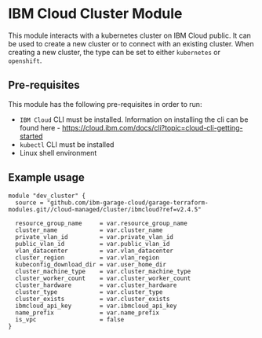 # IBM Cloud Cluster Module

This module interacts with a kubernetes cluster on IBM Cloud public. It can be used to create a new
cluster or to connect with an existing cluster. When creating a new cluster, the type can be set to
either `kubernetes` or `openshift`.

## Pre-requisites

This module has the following pre-requisites in order to run:

- `IBM Cloud` CLI must be installed. Information on installing the cli can be found here - https://cloud.ibm.com/docs/cli?topic=cloud-cli-getting-started
- `kubectl` CLI must be installed
- Linux shell environment

## Example usage

```hcl-terraform
module "dev_cluster" {
  source = "github.com/ibm-garage-cloud/garage-terraform-modules.git//cloud-managed/cluster/ibmcloud?ref=v2.4.5"

  resource_group_name     = var.resource_group_name
  cluster_name            = var.cluster_name
  private_vlan_id         = var.private_vlan_id
  public_vlan_id          = var.public_vlan_id
  vlan_datacenter         = var.vlan_datacenter
  cluster_region          = var.vlan_region
  kubeconfig_download_dir = var.user_home_dir
  cluster_machine_type    = var.cluster_machine_type
  cluster_worker_count    = var.cluster_worker_count
  cluster_hardware        = var.cluster_hardware
  cluster_type            = var.cluster_type
  cluster_exists          = var.cluster_exists
  ibmcloud_api_key        = var.ibmcloud_api_key
  name_prefix             = var.name_prefix
  is_vpc                  = false
}
```
